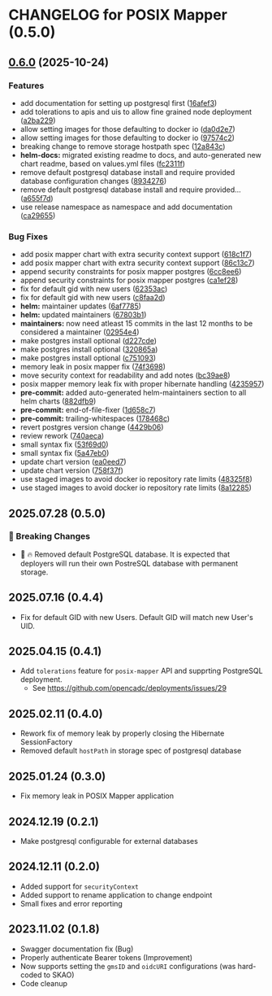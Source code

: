 # CHANGELOG for POSIX Mapper (0.5.0)

## [0.6.0](https://github.com/opencadc/deployments/compare/posixmapper-0.5.0...posixmapper-0.6.0) (2025-10-24)


### Features

* add documentation for setting up postgresql first ([16afef3](https://github.com/opencadc/deployments/commit/16afef338db3f332b912f82964138649ba6f8266))
* add tolerations to apis and uis to allow fine grained node deployment ([a2ba229](https://github.com/opencadc/deployments/commit/a2ba2291ffc4cbb41cf47b0d6f1376c8ec64d3d7))
* allow setting images for those defaulting to docker io ([da0d2e7](https://github.com/opencadc/deployments/commit/da0d2e7fbcf90639adc83a47b0517de827929399))
* allow setting images for those defaulting to docker io ([97574c2](https://github.com/opencadc/deployments/commit/97574c274c1bf459951d21edbcf539a0abfe0398))
* breaking change to remove storage hostpath spec ([12a843c](https://github.com/opencadc/deployments/commit/12a843c99eab08baeb359d1531ff8452df458c0f))
* **helm-docs:** migrated existing readme to docs, and auto-generated new chart readme, based on values.yml files ([fc2311f](https://github.com/opencadc/deployments/commit/fc2311f11767056b3cc612f45af6e1e87e470ea3))
* remove default postgresql database install and require provided database configuration changes ([8934276](https://github.com/opencadc/deployments/commit/89342764809e5e7e3fd1f838ed1568b1a7a35b25))
* remove default postgresql database install and require provided… ([a655f7d](https://github.com/opencadc/deployments/commit/a655f7d60a8b847301f37c852111d0423b962d97))
* use release namespace as namespace and add documentation ([ca29655](https://github.com/opencadc/deployments/commit/ca29655dd77855fa0204fff41bff55dea9bfac8f))


### Bug Fixes

* add posix mapper chart with extra security context support ([618c1f7](https://github.com/opencadc/deployments/commit/618c1f77aeb438f9fd2877c86c8cae06bd0d244f))
* add posix mapper chart with extra security context support ([86c13c7](https://github.com/opencadc/deployments/commit/86c13c7d93c0a28e4ee821ed516a94f392304c65))
* append security constraints for posix mapper postgres ([6cc8ee6](https://github.com/opencadc/deployments/commit/6cc8ee6940ee686b427dd98c4c55868a7ea7997f))
* append security constraints for posix mapper postgres ([ca1ef28](https://github.com/opencadc/deployments/commit/ca1ef28d901c44e2196003745694bd7bc22ed665))
* fix for default gid with new users ([62353ac](https://github.com/opencadc/deployments/commit/62353acc875e7606650579e3519f180192e467b7))
* fix for default gid with new users ([c8faa2d](https://github.com/opencadc/deployments/commit/c8faa2d32d2c98456ea1e4b2231f39f85aa2ee0f))
* **helm:** maintainer updates ([6af7785](https://github.com/opencadc/deployments/commit/6af7785e0b840d4b58224f114caa20ef255cd473))
* **helm:** updated maintainers ([67803b1](https://github.com/opencadc/deployments/commit/67803b18ec5e2762f0942451894e4c9b8c7ee2f9))
* **maintainers:** now need atleast 15 commits in the last 12 months to be considered a maintainer ([02954e4](https://github.com/opencadc/deployments/commit/02954e4e190774cf4756e9b3f90594eac2a80499))
* make postgres install optional ([d227cde](https://github.com/opencadc/deployments/commit/d227cde30ae29175aac8c320ca3a7fa497503e77))
* make postgres install optional ([320865a](https://github.com/opencadc/deployments/commit/320865ab8a93820733a32edc5c88b82b5ed81ffc))
* make postgres install optional ([c751093](https://github.com/opencadc/deployments/commit/c75109331df4e762cf5d3fd2638e6d3b6e8e1bcf))
* memory leak in posix mapper fix ([74f3698](https://github.com/opencadc/deployments/commit/74f3698fd2fcc46a4fa878caa880929977465781))
* move security context for readability and add notes ([bc39ae8](https://github.com/opencadc/deployments/commit/bc39ae85ebf4e653538ad9b37c3360335cdf4e77))
* posix mapper memory leak fix with proper hibernate handling ([4235957](https://github.com/opencadc/deployments/commit/4235957b6e540456ab286c8dc62200110c89bf90))
* **pre-commit:** added auto-generated helm-maintainers section to all helm charts ([882dfb9](https://github.com/opencadc/deployments/commit/882dfb9f2cf2f0d1b3615d7768b92a2f39c122b8))
* **pre-commit:** end-of-file-fixer ([1d658c7](https://github.com/opencadc/deployments/commit/1d658c75c74faedd7293d5151be51df295a1ddd9))
* **pre-commit:** trailing-whitespaces ([178468c](https://github.com/opencadc/deployments/commit/178468c8082ca69a395ebc5e185a2186afbb3335))
* revert postgres version change ([4429b06](https://github.com/opencadc/deployments/commit/4429b063213c0defff812bf3d0c3d018e04154a0))
* review rework ([740aeca](https://github.com/opencadc/deployments/commit/740aeca0d5bc195b89708be97d2bcf9d70d71ecb))
* small syntax fix ([53f69d0](https://github.com/opencadc/deployments/commit/53f69d01559109b43fd6d78ea8b09cb9769c2fe5))
* small syntax fix ([5a47eb0](https://github.com/opencadc/deployments/commit/5a47eb075c0b06188ca35587c5d79be6a58f6b72))
* update chart version ([ea0eed7](https://github.com/opencadc/deployments/commit/ea0eed7fe69129d272e27038dd6d19f1d02dfe90))
* update chart version ([758f37f](https://github.com/opencadc/deployments/commit/758f37f08c1ad57bf35a9561ad128b6871345a2c))
* use staged images to avoid docker io repository rate limits ([48325f8](https://github.com/opencadc/deployments/commit/48325f87198281b97372b0000c8eb277530460a6))
* use staged images to avoid docker io repository rate limits ([8a12285](https://github.com/opencadc/deployments/commit/8a122853ed1917cc3679ce9655ea8ffbe8dba320))

## 2025.07.28 (0.5.0)
### 🚨 Breaking Changes
- 🛑 🔥 Removed default PostgreSQL database.  It is expected that deployers will run their own PostreSQL database with permanent storage.

## 2025.07.16 (0.4.4)
- Fix for default GID with new Users.  Default GID will match new User's UID.

## 2025.04.15 (0.4.1)
- Add `tolerations` feature for `posix-mapper` API and supprting PostgreSQL deployment.
  - See https://github.com/opencadc/deployments/issues/29

## 2025.02.11 (0.4.0)
- Rework fix of memory leak by properly closing the Hibernate SessionFactory
- Removed default `hostPath` in storage spec of postgresql database

## 2025.01.24 (0.3.0)
- Fix memory leak in POSIX Mapper application

## 2024.12.19 (0.2.1)
- Make postgresql configurable for external databases

## 2024.12.11 (0.2.0)
- Added support for `securityContext`
- Added support to rename application to change endpoint
- Small fixes and error reporting

## 2023.11.02 (0.1.8)
- Swagger documentation fix (Bug)
- Properly authenticate Bearer tokens (Improvement)
- Now supports setting the `gmsID` and `oidcURI` configurations (was hard-coded to SKAO)
- Code cleanup
